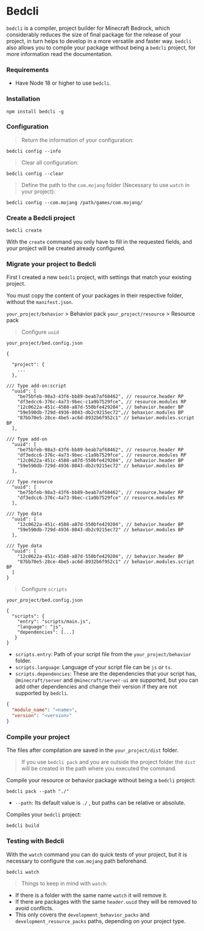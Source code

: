 # Bedcli

`bedcli` is a compiler, project builder for Minecraft Bedrock, which considerably reduces the size of final package for the release of your project, in turn helps to develop in a more versatile and faster way.
`bedcli` also allows you to compile your package without being a `bedcli` project, for more information read the documentation.

### Requirements

- Have Node 18 or higher to use `bedcli`.

### Installation

```shell
npm install bedcli -g
```

### Configuration

> Return the information of your configuration:

```shell
bedcli config --info
```

> Clear all configuration:

```shell
bedcli config --clear
```

> Define the path to the `com.mojang` folder (Necessary to use `watch` in your project):

```shell
bedcli config --com.mojang /path/games/com.mojang/
```

### Create a Bedcli project

```shell
bedcli create
```

With the `create` command you only have to fill in the requested fields, and your project will be created already configured.

### Migrate your project to Bedcli

First I created a new `bedcli` project, with settings that match your existing project.

You must copy the content of your packages in their respective folder, without the `manifest.json`.

`your_project/behavior` > Behavior pack
`your_project/resource` > Resource pack

> Configure `uuid`

`your_project/bed.config.json`

```json5
{

  "project": {
	...
  },

/// Type add-on:script
  "uuid": [
    "be75bfeb-98a3-43f6-bb89-beab7af68462", // resource.header RP
    "df3edcc6-376c-4a73-9bec-c1a9b7529fce", // resource.modules RP
    "12c0622a-451c-4588-a87d-550bfe429204", // behavior.header BP
    "59e590db-729d-4936-8043-db2c9215ec72",// behavior.modules BP
    "87bb70e5-28ce-4be5-ac6d-8932b6f952c1" // behavior.modules.script BP
  ],

/// Type add-on
  "uuid": [
    "be75bfeb-98a3-43f6-bb89-beab7af68462", // resource.header RP
	"df3edcc6-376c-4a73-9bec-c1a9b7529fce", // resource.modules RP
	"12c0622a-451c-4588-a87d-550bfe429204", // behavior.header BP
	"59e590db-729d-4936-8043-db2c9215ec72" // behavior.modules BP
  ],

/// Type resource
  "uuid": [
	"be75bfeb-98a3-43f6-bb89-beab7af68462", // resource.header RP
	"df3edcc6-376c-4a73-9bec-c1a9b7529fce" // resource.modules RP
  ],

/// Type data
  "uuid": [
	"12c0622a-451c-4588-a87d-550bfe429204", // behavior.header BP
	"59e590db-729d-4936-8043-db2c9215ec72" // behavior.modules BP
  ],

/// Type data
  "uuid": [
	"12c0622a-451c-4588-a87d-550bfe429204", // behavior.header BP
	"87bb70e5-28ce-4be5-ac6d-8932b6f952c1" // behavior.modules.script BP
  ]
}
```

> Configure `scripts`

`your_project/bed.config.json`

```json5
{
  "scripts": {
	"entry": "scripts/main.js",
	"language": "js",
	"dependencies": [...]
   }
}
```

- `scripts.entry`: Path of your script file from the `your_project/behavior` folder.
- `scripts.language`: Language of your script file can be `js` or `ts`.
- `scripts.dependencies`: These are the dependencies that your script has, `@minecraft/server` and `@minecraft/server-ui` are supported, but you can add other dependencies and change their version if they are not supported by `bedcli`.

```json
{
  "module_name": "<name>",
  "version": "<version>"
}
```

### Compile your project

The files after compilation are saved in the `your_project/dist` folder.

> If you use `bedcli pack` and you are outside the project folder the `dist` will be created in the path where you executed the command.

Compile your resource or behavior package without being a `bedcli` project:

```shell
bedcli pack --path "./"
```

- `--path`: Its default value is `./` , but paths can be relative or absolute.

Compiles your `bedcli` project:

```shell
bedcli build
```

### Testing with Bedcli

With the `watch` command you can do quick tests of your project, but it is necessary to configure the `com.mojang` path beforehand.

```shell
bedcli watch
```

> Things to keep in mind with `watch`:

- If there is a folder with the same name `watch` it will remove it.
- If there are packages with the same `header.uuid` they will be removed to avoid conflicts.
- This only covers the `development_behavior_packs` and `development_resource_packs` paths, depending on your project type.
